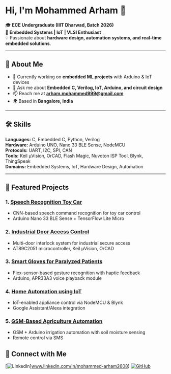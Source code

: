 # Hi, I'm Mohammed Arham 👋

🎓 **ECE Undergraduate (IIIT Dharwad, Batch 2026)**  
🔌 **Embedded Systems | IoT | VLSI Enthusiast**  
💡 Passionate about **hardware design, automation systems, and real-time embedded solutions**.  

---

## 🚀 About Me
- 🔭 Currently working on **embedded ML projects** with Arduino & IoT devices
- 💬 Ask me about **Embedded C, Verilog, IoT, Arduino, and circuit design**
- 📫 Reach me at **arham.mohammed999@gmail.com**
- 🌍 Based in **Bangalore, India**

---

## 🛠 Skills
**Languages:** C, Embedded C, Python, Verilog  
**Hardware:** Arduino UNO, Nano 33 BLE Sense, NodeMCU  
**Protocols:** UART, I2C, SPI, CAN  
**Tools:** Keil µVision, OrCAD, Flash Magic, Nuvoton ISP Tool, Blynk, ThingSpeak  
**Domains:** Embedded Systems, IoT, Hardware Design, Automation  

---

## 📂 Featured Projects
### 1. [Speech Recognition Toy Car](https://github.com/Mohammed-arham26/speech-recognition-toy-car)
- CNN-based speech command recognition for toy car control
- Arduino Nano 33 BLE Sense + TensorFlow Lite Micro

### 2. [Industrial Door Access Control](https://github.com/Mohammed-arham26/industrial-door-access-control)
- Multi-door interlock system for industrial secure access
- AT89C2051 microcontroller, Keil µVision, OrCAD

### 3. [Smart Gloves for Paralyzed Patients](https://github.com/Mohammed-arham26/smart-gloves-for-paralyzed-patients)
- Flex-sensor-based gesture recognition with haptic feedback
- Arduino, APR33A3 voice playback module

### 4. [Home Automation using IoT](https://github.com/Mohammed-arham26/Home-automation-using-Iot)
- IoT-enabled appliance control via NodeMCU & Blynk
- Google Assistant/Alexa integration

### 5. [GSM-Based Agriculture Automation](https://github.com/Mohammed-arham26/GSM-Based-Agriculture-Automation)
- GSM + Arduino irrigation automation with soil moisture sensing
- Remote control via SMS


## 🤝 Connect with Me
[![LinkedIn](https://img.shields.io/badge/LinkedIn-Connect-blue)]www.linkedin.com/in/mohammed-arham2608)
[![GitHub](https://img.shields.io/badge/GitHub-Follow-black)](https://github.com/Mohammed-arham26)
